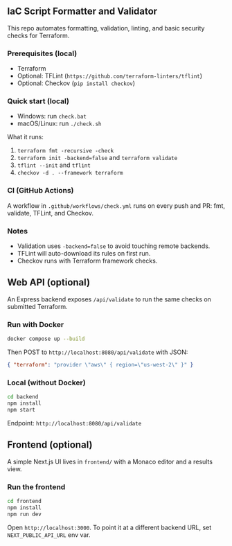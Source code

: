 ## IaC Script Formatter and Validator

This repo automates formatting, validation, linting, and basic security checks for Terraform.

### Prerequisites (local)
- Terraform
- Optional: TFLint (`https://github.com/terraform-linters/tflint`)
- Optional: Checkov (`pip install checkov`)

### Quick start (local)
- Windows: run `check.bat`
- macOS/Linux: run `./check.sh`

What it runs:
1. `terraform fmt -recursive -check`
2. `terraform init -backend=false` and `terraform validate`
3. `tflint --init` and `tflint`
4. `checkov -d . --framework terraform`

### CI (GitHub Actions)
A workflow in `.github/workflows/check.yml` runs on every push and PR: fmt, validate, TFLint, and Checkov.

### Notes
- Validation uses `-backend=false` to avoid touching remote backends.
- TFLint will auto-download its rules on first run.
- Checkov runs with Terraform framework checks.

## Web API (optional)
An Express backend exposes `/api/validate` to run the same checks on submitted Terraform.

### Run with Docker
```bash
docker compose up --build
```
Then POST to `http://localhost:8080/api/validate` with JSON:
```json
{ "terraform": "provider \"aws\" { region=\"us-west-2\" }" }
```

### Local (without Docker)
```bash
cd backend
npm install
npm start
```
Endpoint: `http://localhost:8080/api/validate`

## Frontend (optional)
A simple Next.js UI lives in `frontend/` with a Monaco editor and a results view.

### Run the frontend
```bash
cd frontend
npm install
npm run dev
```
Open `http://localhost:3000`. To point it at a different backend URL, set `NEXT_PUBLIC_API_URL` env var.


